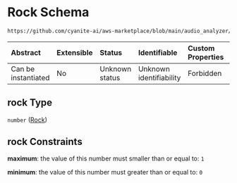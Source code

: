 # Rock Schema

```txt
https://github.com/cyanite-ai/aws-marketplace/blob/main/audio_analyzer/schemes/marketplace_v1/schema/TaggingV8.schema.json#/$defs/MaingenreScoresV1/properties/rock
```



| Abstract            | Extensible | Status         | Identifiable            | Custom Properties | Additional Properties | Access Restrictions | Defined In                                                                     |
| :------------------ | :--------- | :------------- | :---------------------- | :---------------- | :-------------------- | :------------------ | :----------------------------------------------------------------------------- |
| Can be instantiated | No         | Unknown status | Unknown identifiability | Forbidden         | Allowed               | none                | [TaggingV8.schema.json\*](../out/TaggingV8.schema.json "open original schema") |

## rock Type

`number` ([Rock](taggingv8-defs-maingenrescoresv1-properties-rock.md))

## rock Constraints

**maximum**: the value of this number must smaller than or equal to: `1`

**minimum**: the value of this number must greater than or equal to: `0`

